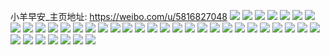 小羊早安_主页地址: https://weibo.com/u/5816827048 
![](https://wx4.sinaimg.cn/mw2000/006lEOr6ly1h8mxyhbx1yj31sc2dsqv5.jpg) 
![](https://wx4.sinaimg.cn/mw2000/006lEOr6ly1h8mxyhxdhwj31sc2dshan.jpg) 
![](https://wx4.sinaimg.cn/mw2000/006lEOr6ly1h8my4i0qvhj31sc2dse81.jpg) 
![](https://wx4.sinaimg.cn/mw2000/006lEOr6ly1h8mxyk3ra3j32c0340qv6.jpg) 
![](https://wx4.sinaimg.cn/mw2000/006lEOr6ly1h7wrcpb4f2j30hs0hsdgh.jpg) 
![](https://wx4.sinaimg.cn/mw2000/006lEOr6ly1h7vvycmp5rj31900u079n.jpg) 
![](https://wx4.sinaimg.cn/mw2000/006lEOr6ly1h7miz8fo7wj30tu13ck4c.jpg) 
![](https://wx4.sinaimg.cn/mw2000/006lEOr6ly1h7miz05so0j30tu13a7fe.jpg) 
![](https://wx4.sinaimg.cn/mw2000/006lEOr6ly1h7miz56avmj30tu13jk5w.jpg) 
![](https://wx4.sinaimg.cn/mw2000/006lEOr6ly1h7j2fyt8ffj31sc2dsh54.jpg) 
![](https://wx4.sinaimg.cn/mw2000/006lEOr6ly1h7j2fzfdguj32c03404qp.jpg) 
![](https://wx4.sinaimg.cn/mw2000/006lEOr6ly1h7j2g03o77j31sc2ds1kx.jpg) 
![](https://wx4.sinaimg.cn/mw2000/006lEOr6ly1h7c1lz2audj32c02t7npf.jpg) 
![](https://wx4.sinaimg.cn/mw2000/006lEOr6ly1h7c1m1bftej32c0340x6q.jpg) 
![](https://wx4.sinaimg.cn/mw2000/006lEOr6ly1h7c1m06om5j31sc2ds7wh.jpg) 
![](https://wx4.sinaimg.cn/mw2000/006lEOr6ly1h756qn41l9j32c03407w7.jpg) 
![](https://wx4.sinaimg.cn/mw2000/006lEOr6ly1h756qo2g8nj31sc2dsx0h.jpg) 
![](https://wx4.sinaimg.cn/mw2000/006lEOr6ly1h756qpafa9j31sc2ds1kx.jpg) 
![](https://wx4.sinaimg.cn/mw2000/006lEOr6ly1h6hs70cqlmj32c02io7pd.jpg) 
![](https://wx4.sinaimg.cn/mw2000/006lEOr6ly1h6hs71fue3j329y2ax1kx.jpg) 
![](https://wx4.sinaimg.cn/mw2000/006lEOr6ly1h6cazn6jdwj327n2y7kjl.jpg) 
![](https://wx4.sinaimg.cn/mw2000/006lEOr6ly1h6cazphu3qj31sc2dsu0x.jpg) 
![](https://wx4.sinaimg.cn/mw2000/006lEOr6ly1h61x04aat1j31sc2dsb29.jpg) 
![](https://wx4.sinaimg.cn/mw2000/006lEOr6ly1h61x0673ldj31sc2aq7wh.jpg) 
![](https://wx4.sinaimg.cn/mw2000/006lEOr6ly1h61x03nccmj31sc2dse81.jpg) 
![](https://wx4.sinaimg.cn/mw2000/006lEOr6ly1h61x0799knj31sc2dskfu.jpg) 
![](https://wx4.sinaimg.cn/mw2000/006lEOr6ly1h61x084zxpj31sc2dshdt.jpg) 
![](https://wx4.sinaimg.cn/mw2000/006lEOr6ly1h5mt5w6w0hj32c033zu0x.jpg) 
![](https://wx4.sinaimg.cn/mw2000/006lEOr6ly1h5mt5x0xc8j32c0340e81.jpg) 
![](https://wx4.sinaimg.cn/mw2000/006lEOr6ly1h5mt5qlilwj31sc2dshdu.jpg) 
![](https://wx4.sinaimg.cn/mw2000/006lEOr6ly1h5mt5o0ocej31sc2dsu0x.jpg) 
![](https://wx4.sinaimg.cn/mw2000/006lEOr6ly1h5mt5sw7jhj31sc2dskjl.jpg) 
![](https://wx4.sinaimg.cn/mw2000/006lEOr6ly1h5mt5va7zvj31sc2dsqv5.jpg) 
![](https://wx4.sinaimg.cn/mw2000/006lEOr6ly1h4p6d0yunfj31sc2dsqrl.jpg) 
![](https://wx4.sinaimg.cn/mw2000/006lEOr6ly1h4p6d3sy6oj32c033znpe.jpg) 
![](https://wx4.sinaimg.cn/mw2000/006lEOr6ly1h4p6d206icj31sc2dsnl9.jpg) 
![](https://wx4.sinaimg.cn/mw2000/006lEOr6ly1h47ylaassfj32c02c0hdt.jpg) 
![](https://wx4.sinaimg.cn/mw2000/006lEOr6ly1h47ylbe008j31qg2c0b29.jpg) 
![](https://wx4.sinaimg.cn/mw2000/006lEOr6ly1h47ylcqua5j31j524g7wh.jpg) 
